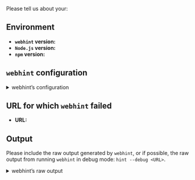 <!--

This template is for bug reports. If you are reporting a bug,
please continue on. If you are here for another reason, please
see below:

1. Propose a new feature/change:

   Write a short description of your proposal with (if applicable)
   some examples of the expected behaviour.

2. If you have any questions, please stop by our chatroom:
   https://gitter.im/sonarwhal/Lobby

[!] Notes:

    * By leaving the following sections blank will make
      it difficult for us to troubleshoot and we may have
      to close the issue.

    * webhint adheres to the JS Foundation Code of Conduct
      https://js.foundation/community/code-of-conduct.

-->

Please tell us about your:

## Environment

<!-- You get the version numbers for the following by running:

 * hint -v
 * node -v
 * npm -v

-->

* __`webhint` version:__
* __`Node.js` version:__
* __`npm` version:__

## `webhint` configuration

<details>
<summary>webhint’s configuration</summary>

<!--
Note: The `webhint` configuration may be in a file named `.hintrc`,
      or in  the `package.json` file under the `hintConfig` propery.

Paste those configurations below:
-->

```js



```

</details>

## URL for which `webhint` failed

* __URL:__

## Output

Please include the raw output generated by `webhint`, or if possible,
the raw output from running `webhint` in debug mode: `hint --debug <URL>`.

<details>
<summary>webhint’s raw output</summary>

<!-- Paste the raw output below: -->

```text



```

</details>
